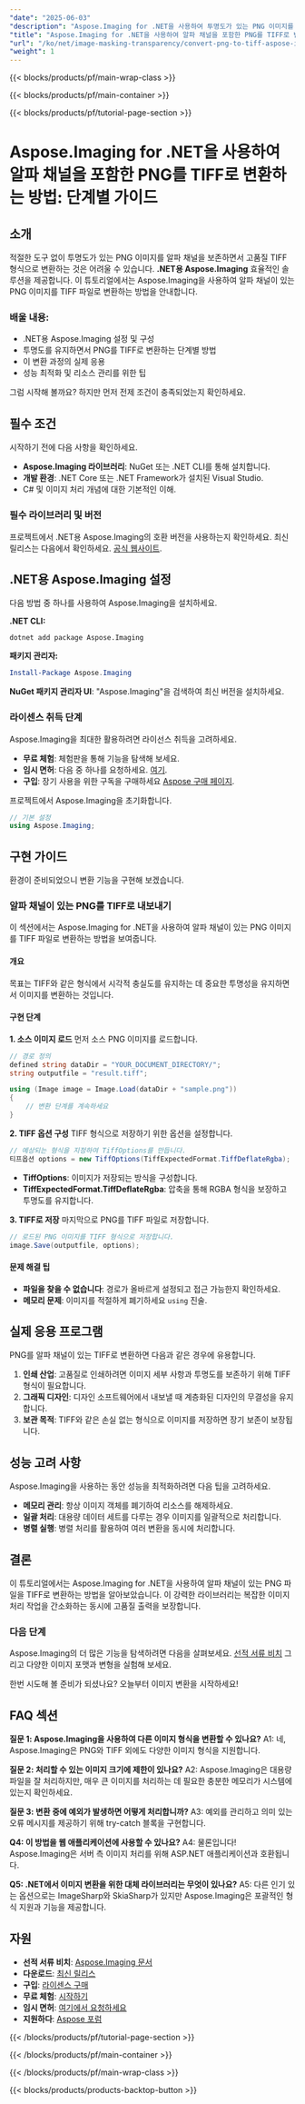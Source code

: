 ```yaml
---
"date": "2025-06-03"
"description": "Aspose.Imaging for .NET을 사용하여 투명도가 있는 PNG 이미지를 고품질 TIFF 파일로 변환하는 방법을 알아보세요. 알파 채널을 손쉽게 보존할 수 있습니다."
"title": "Aspose.Imaging for .NET을 사용하여 알파 채널을 포함한 PNG를 TIFF로 변환하는 방법"
"url": "/ko/net/image-masking-transparency/convert-png-to-tiff-aspose-imaging-net-guide/"
"weight": 1
---
```


{{< blocks/products/pf/main-wrap-class >}}

{{< blocks/products/pf/main-container >}}

{{< blocks/products/pf/tutorial-page-section >}}
# Aspose.Imaging for .NET을 사용하여 알파 채널을 포함한 PNG를 TIFF로 변환하는 방법: 단계별 가이드

## 소개
적절한 도구 없이 투명도가 있는 PNG 이미지를 알파 채널을 보존하면서 고품질 TIFF 형식으로 변환하는 것은 어려울 수 있습니다. **.NET용 Aspose.Imaging** 효율적인 솔루션을 제공합니다. 이 튜토리얼에서는 Aspose.Imaging을 사용하여 알파 채널이 있는 PNG 이미지를 TIFF 파일로 변환하는 방법을 안내합니다.

### 배울 내용:
- .NET용 Aspose.Imaging 설정 및 구성
- 투명도를 유지하면서 PNG를 TIFF로 변환하는 단계별 방법
- 이 변환 과정의 실제 응용
- 성능 최적화 및 리소스 관리를 위한 팁

그럼 시작해 볼까요? 하지만 먼저 전제 조건이 충족되었는지 확인하세요.

## 필수 조건
시작하기 전에 다음 사항을 확인하세요.

- **Aspose.Imaging 라이브러리**: NuGet 또는 .NET CLI를 통해 설치합니다.
- **개발 환경**: .NET Core 또는 .NET Framework가 설치된 Visual Studio.
- C# 및 이미지 처리 개념에 대한 기본적인 이해.

### 필수 라이브러리 및 버전
프로젝트에서 .NET용 Aspose.Imaging의 호환 버전을 사용하는지 확인하세요. 최신 릴리스는 다음에서 확인하세요. [공식 웹사이트](https://releases.aspose.com/imaging/net/).

## .NET용 Aspose.Imaging 설정
다음 방법 중 하나를 사용하여 Aspose.Imaging을 설치하세요.

**.NET CLI:**
```shell
dotnet add package Aspose.Imaging
```

**패키지 관리자:**
```powershell
Install-Package Aspose.Imaging
```

**NuGet 패키지 관리자 UI**: "Aspose.Imaging"을 검색하여 최신 버전을 설치하세요.

### 라이센스 취득 단계
Aspose.Imaging을 최대한 활용하려면 라이선스 취득을 고려하세요.
- **무료 체험**: 체험판을 통해 기능을 탐색해 보세요.
- **임시 면허**: 다음 중 하나를 요청하세요. [여기](https://purchase.aspose.com/temporary-license/).
- **구입**: 장기 사용을 위한 구독을 구매하세요 [Aspose 구매 페이지](https://purchase.aspose.com/buy).

프로젝트에서 Aspose.Imaging을 초기화합니다.
```csharp
// 기본 설정
using Aspose.Imaging;
```

## 구현 가이드
환경이 준비되었으니 변환 기능을 구현해 보겠습니다.

### 알파 채널이 있는 PNG를 TIFF로 내보내기
이 섹션에서는 Aspose.Imaging for .NET을 사용하여 알파 채널이 있는 PNG 이미지를 TIFF 파일로 변환하는 방법을 보여줍니다.

#### 개요
목표는 TIFF와 같은 형식에서 시각적 충실도를 유지하는 데 중요한 투명성을 유지하면서 이미지를 변환하는 것입니다.

#### 구현 단계
**1. 소스 이미지 로드**
먼저 소스 PNG 이미지를 로드합니다.
```csharp
// 경로 정의
defined string dataDir = "YOUR_DOCUMENT_DIRECTORY/";
string outputfile = "result.tiff";

using (Image image = Image.Load(dataDir + "sample.png"))
{
    // 변환 단계를 계속하세요
}
```
**2. TIFF 옵션 구성**
TIFF 형식으로 저장하기 위한 옵션을 설정합니다.
```csharp
// 예상되는 형식을 지정하여 TiffOptions를 만듭니다.
티프옵션 options = new TiffOptions(TiffExpectedFormat.TiffDeflateRgba);
```
- **TiffOptions**: 이미지가 저장되는 방식을 구성합니다.
- **TiffExpectedFormat.TiffDeflateRgba**: 압축을 통해 RGBA 형식을 보장하고 투명도를 유지합니다.

**3. TIFF로 저장**
마지막으로 PNG를 TIFF 파일로 저장합니다.
```csharp
// 로드된 PNG 이미지를 TIFF 형식으로 저장합니다.
image.Save(outputfile, options);
```
#### 문제 해결 팁
- **파일을 찾을 수 없습니다**: 경로가 올바르게 설정되고 접근 가능한지 확인하세요.
- **메모리 문제**: 이미지를 적절하게 폐기하세요 `using` 진술.

## 실제 응용 프로그램
PNG를 알파 채널이 있는 TIFF로 변환하면 다음과 같은 경우에 유용합니다.
1. **인쇄 산업**: 고품질로 인쇄하려면 이미지 세부 사항과 투명도를 보존하기 위해 TIFF 형식이 필요합니다.
2. **그래픽 디자인**: 디자인 소프트웨어에서 내보낼 때 계층화된 디자인의 무결성을 유지합니다.
3. **보관 목적**: TIFF와 같은 손실 없는 형식으로 이미지를 저장하면 장기 보존이 보장됩니다.

## 성능 고려 사항
Aspose.Imaging을 사용하는 동안 성능을 최적화하려면 다음 팁을 고려하세요.
- **메모리 관리**: 항상 이미지 객체를 폐기하여 리소스를 해제하세요.
- **일괄 처리**: 대용량 데이터 세트를 다루는 경우 이미지를 일괄적으로 처리합니다.
- **병렬 실행**: 병렬 처리를 활용하여 여러 변환을 동시에 처리합니다.

## 결론
이 튜토리얼에서는 Aspose.Imaging for .NET을 사용하여 알파 채널이 있는 PNG 파일을 TIFF로 변환하는 방법을 알아보았습니다. 이 강력한 라이브러리는 복잡한 이미지 처리 작업을 간소화하는 동시에 고품질 출력을 보장합니다.

### 다음 단계
Aspose.Imaging의 더 많은 기능을 탐색하려면 다음을 살펴보세요. [선적 서류 비치](https://reference.aspose.com/imaging/net/) 그리고 다양한 이미지 포맷과 변형을 실험해 보세요.

한번 시도해 볼 준비가 되셨나요? 오늘부터 이미지 변환을 시작하세요!

## FAQ 섹션
**질문 1: Aspose.Imaging을 사용하여 다른 이미지 형식을 변환할 수 있나요?**
A1: 네, Aspose.Imaging은 PNG와 TIFF 외에도 다양한 이미지 형식을 지원합니다.

**질문 2: 처리할 수 있는 이미지 크기에 제한이 있나요?**
A2: Aspose.Imaging은 대용량 파일을 잘 처리하지만, 매우 큰 이미지를 처리하는 데 필요한 충분한 메모리가 시스템에 있는지 확인하세요.

**질문 3: 변환 중에 예외가 발생하면 어떻게 처리합니까?**
A3: 예외를 관리하고 의미 있는 오류 메시지를 제공하기 위해 try-catch 블록을 구현합니다.

**Q4: 이 방법을 웹 애플리케이션에 사용할 수 있나요?**
A4: 물론입니다! Aspose.Imaging은 서버 측 이미지 처리를 위해 ASP.NET 애플리케이션과 호환됩니다.

**Q5: .NET에서 이미지 변환을 위한 대체 라이브러리는 무엇이 있나요?**
A5: 다른 인기 있는 옵션으로는 ImageSharp와 SkiaSharp가 있지만 Aspose.Imaging은 포괄적인 형식 지원과 기능을 제공합니다.

## 자원
- **선적 서류 비치**: [Aspose.Imaging 문서](https://reference.aspose.com/imaging/net/)
- **다운로드**: [최신 릴리스](https://releases.aspose.com/imaging/net/)
- **구입**: [라이센스 구매](https://purchase.aspose.com/buy)
- **무료 체험**: [시작하기](https://releases.aspose.com/imaging/net/)
- **임시 면허**: [여기에서 요청하세요](https://purchase.aspose.com/temporary-license/)
- **지원하다**: [Aspose 포럼](https://forum.aspose.com/c/imaging/10)

{{< /blocks/products/pf/tutorial-page-section >}}

{{< /blocks/products/pf/main-container >}}

{{< /blocks/products/pf/main-wrap-class >}}

{{< blocks/products/products-backtop-button >}}